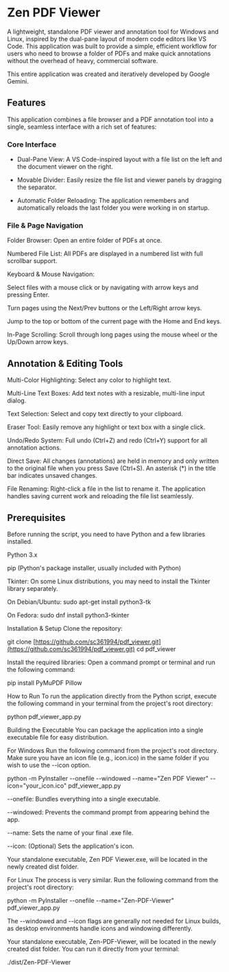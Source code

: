 # Zen PDF Viewer
A lightweight, standalone PDF viewer and annotation tool for Windows and Linux, inspired by the dual-pane layout of modern code editors like VS Code. This application was built to provide a simple, efficient workflow for users who need to browse a folder of PDFs and make quick annotations without the overhead of heavy, commercial software.

This entire application was created and iteratively developed by Google Gemini.

## Features
This application combines a file browser and a PDF annotation tool into a single, seamless interface with a rich set of features:

### Core Interface
- Dual-Pane View: A VS Code-inspired layout with a file list on the left and the document viewer on the right.

- Movable Divider: Easily resize the file list and viewer panels by dragging the separator.

- Automatic Folder Reloading: The application remembers and automatically reloads the last folder you were working in on startup.

### File & Page Navigation
Folder Browser: Open an entire folder of PDFs at once.

Numbered File List: All PDFs are displayed in a numbered list with full scrollbar support.

Keyboard & Mouse Navigation:

Select files with a mouse click or by navigating with arrow keys and pressing Enter.

Turn pages using the Next/Prev buttons or the Left/Right arrow keys.

Jump to the top or bottom of the current page with the Home and End keys.

In-Page Scrolling: Scroll through long pages using the mouse wheel or the Up/Down arrow keys.

## Annotation & Editing Tools
Multi-Color Highlighting: Select any color to highlight text.

Multi-Line Text Boxes: Add text notes with a resizable, multi-line input dialog.

Text Selection: Select and copy text directly to your clipboard.

Eraser Tool: Easily remove any highlight or text box with a single click.

Undo/Redo System: Full undo (Ctrl+Z) and redo (Ctrl+Y) support for all annotation actions.

Direct Save: All changes (annotations) are held in memory and only written to the original file when you press Save (Ctrl+S). An asterisk (*) in the title bar indicates unsaved changes.

File Renaming: Right-click a file in the list to rename it. The application handles saving current work and reloading the file list seamlessly.

## Prerequisites
Before running the script, you need to have Python and a few libraries installed.

Python 3.x

pip (Python's package installer, usually included with Python)

Tkinter: On some Linux distributions, you may need to install the Tkinter library separately.

On Debian/Ubuntu: sudo apt-get install python3-tk

On Fedora: sudo dnf install python3-tkinter

Installation & Setup
Clone the repository:

git clone [https://github.com/sc361994/pdf_viewer.git](https://github.com/sc361994/pdf_viewer.git)
cd pdf_viewer

Install the required libraries:
Open a command prompt or terminal and run the following command:

pip install PyMuPDF Pillow

How to Run
To run the application directly from the Python script, execute the following command in your terminal from the project's root directory:

python pdf_viewer_app.py

Building the Executable
You can package the application into a single executable file for easy distribution.

For Windows
Run the following command from the project's root directory. Make sure you have an icon file (e.g., icon.ico) in the same folder if you wish to use the --icon option.

python -m PyInstaller --onefile --windowed --name="Zen PDF Viewer" --icon="your_icon.ico" pdf_viewer_app.py

--onefile: Bundles everything into a single executable.

--windowed: Prevents the command prompt from appearing behind the app.

--name: Sets the name of your final .exe file.

--icon: (Optional) Sets the application's icon.

Your standalone executable, Zen PDF Viewer.exe, will be located in the newly created dist folder.

For Linux
The process is very similar. Run the following command from the project's root directory:

python -m PyInstaller --onefile --name="Zen-PDF-Viewer" pdf_viewer_app.py

The --windowed and --icon flags are generally not needed for Linux builds, as desktop environments handle icons and windowing differently.

Your standalone executable, Zen-PDF-Viewer, will be located in the newly created dist folder. You can run it directly from your terminal:

./dist/Zen-PDF-Viewer
